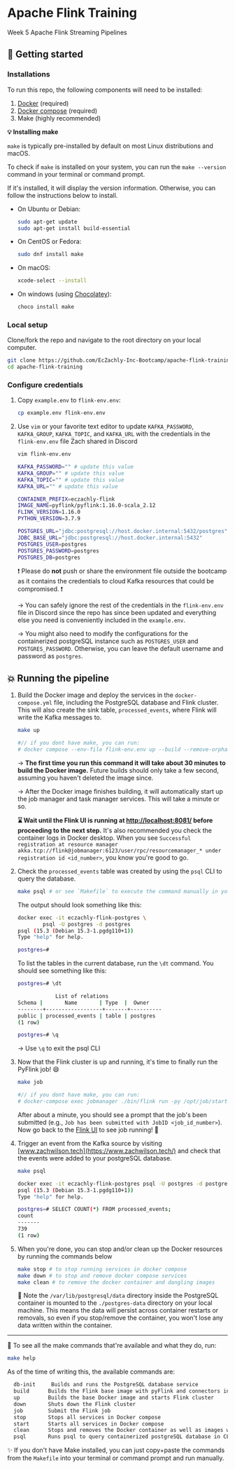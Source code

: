 # Apache Flink Training
Week 5 Apache Flink Streaming Pipelines

## :pushpin: Getting started 

### Installations

To run this repo, the following components will need to be installed:

1. [Docker](https://docs.docker.com/get-docker/) (required)
2. [Docker compose](https://docs.docker.com/compose/install/#installation-scenarios) (required)
3. Make (highly recommended)

**:bulb: Installing make**

`make` is typically pre-installed by default on most Linux distributions and macOS.

To check if `make` is installed on your system, you can run the `make --version` command in your terminal or command prompt.

If it's installed, it will display the version information. Otherwise, you can follow the instructions below to install.

- On Ubuntu or Debian:

    ```bash
    sudo apt-get update
    sudo apt-get install build-essential
    ```

- On CentOS or Fedora:

    ```bash
    sudo dnf install make
    ```

- On macOS:

    ```bash
    xcode-select --install
    ```

- On windows (using [Chocolatey](https://chocolatey.org/install)):

    ```bash
    choco install make
    ```


### Local setup

Clone/fork the repo and navigate to the root directory on your local computer.

```bash
git clone https://github.com/EcZachly-Inc-Bootcamp/apache-flink-training.git
cd apache-flink-training
```

### Configure credentials

1. Copy `example.env` to `flink-env.env`:

    ```bash
    cp example.env flink-env.env
    ```

2. Use `vim` or your favorite text editor to update `KAFKA_PASSWORD`, `KAFKA_GROUP`, `KAFKA_TOPIC`, and `KAFKA_URL` with the credentials in the `flink-env.env` file Zach shared in Discord

    ```bash
    vim flink-env.env
    ```
    
    ```bash
    KAFKA_PASSWORD="" # update this value
    KAFKA_GROUP="" # update this value
    KAFKA_TOPIC="" # update this value
    KAFKA_URL="" # update this value

    CONTAINER_PREFIX=eczachly-flink
    IMAGE_NAME=pyflink/pyflink:1.16.0-scala_2.12
    FLINK_VERSION=1.16.0
    PYTHON_VERSION=3.7.9

    POSTGRES_URL="jdbc:postgresql://host.docker.internal:5432/postgres"
    JDBC_BASE_URL="jdbc:postgresql://host.docker.internal:5432"
    POSTGRES_USER=postgres
    POSTGRES_PASSWORD=postgres
    POSTGRES_DB=postgres
    ```

    :exclamation: Please do **not** push or share the environment file outside the bootcamp as it contains the credentials to cloud Kafka resources that could be compromised. :exclamation:

    &rarr; You can safely ignore the rest of the credentials in the `flink-env.env` file in Discord since the repo has since been updated and everything else you need is conveniently included in the `example.env`.

    &rarr; You might also need to modify the configurations for the containerized postgreSQL instance such as `POSTGRES_USER` and `POSTGRES_PASSWORD`. Otherwise, you can leave the default username and password as `postgres`.

## :boom: Running the pipeline

1. Build the Docker image and deploy the services in the `docker-compose.yml` file, including the PostgreSQL database and Flink cluster. This will also create the sink table, `processed_events`, where Flink will write the Kafka messages to.

    ```bash
    make up

    #// if you dont have make, you can run:
    # docker compose --env-file flink-env.env up --build --remove-orphans  -d
    ```
    &rarr; **The first time you run this command it will take about 30 minutes to build the Docker image.** Future builds should only take a few second, assuming you haven't deleted the image since.

    &rarr; After the Docker image finishes building, it will automatically start up the job manager and task manager services. This will take a minute or so. 
    
    **:hourglass: Wait until the Flink UI is running at [http://localhost:8081/](http://localhost:8081/) before proceeding to the next step.** It's also recommended you check the container logs in Docker desktop. When you see `Successful registration at resource manager akka.tcp://flink@jobmanager:6123/user/rpc/resourcemanager_* under registration id <id_number>`, you know you're good to go.


2. Check the `processed_events` table was created by using the `psql` CLI to query the database.

    ```bash
    make psql # or see `Makefile` to execute the command manually in your terminal or command prompt
    ```

    The output should look something like this:
    ```bash
    docker exec -it eczachly-flink-postgres \
            psql -U postgres -d postgres
    psql (15.3 (Debian 15.3-1.pgdg110+1))
    Type "help" for help.

    postgres=#
    ```

    To list the tables in the current database, run the `\dt` command. You should see something like this:
    ```bash
    postgres=# \dt

                List of relations
    Schema |       Name       | Type  |  Owner   
    --------+------------------+-------+----------
    public | processed_events | table | postgres
    (1 row)

    postgres=# \q
    ```
    &rarr; Use `\q` to exit the psql CLI

3. Now that the Flink cluster is up and running, it's time to finally run the PyFlink job! :smile:

    ```bash
    make job

    #// if you dont have make, you can run:
    # docker-compose exec jobmanager ./bin/flink run -py /opt/job/start_job.py -d
    ```

    After about a minute, you should see a prompt that the job's been submitted (e.g., `Job has been submitted with JobID <job_id_number>`). Now go back to the [Flink UI](http://localhost:8081/#/job/running) to see job running! :tada:

4. Trigger an event from the Kafka source by visiting [www.zachwilson.tech](https://www.zachwilson.tech/) and check that the events were added to your postgreSQL database.

    ```bash
    make psql

    docker exec -it eczachly-flink-postgres psql -U postgres -d postgres
    psql (15.3 (Debian 15.3-1.pgdg110+1))
    Type "help" for help.

    postgres=# SELECT COUNT(*) FROM processed_events;
    count 
    -------
    739
    (1 row)
    ```

5. When you're done, you can stop and/or clean up the Docker resources by running the commands below

    ```bash
    make stop # to stop running services in docker compose
    make down # to stop and remove docker compose services
    make clean # to remove the docker container and dangling images
    ```

    :paperclip: Note the `/var/lib/postgresql/data` directory inside the PostgreSQL container is mounted to the `./postgres-data` directory on your local machine. This means the data will persist across container restarts or removals, so even if you stop/remove the container, you won't lose any data written within the container.

------

:star2: To see all the make commands that're available and what they do, run:

```bash
make help
```

As of the time of writing this, the available commands are:

```bash
  db-init     Builds and runs the PostgreSQL database service
  build      Builds the Flink base image with pyFlink and connectors installed
  up         Builds the base Docker image and starts Flink cluster
  down       Shuts down the Flink cluster
  job        Submit the Flink job
  stop       Stops all services in Docker compose
  start      Starts all services in Docker compose
  clean      Stops and removes the Docker container as well as images with tag `<none>`
  psql       Runs psql to query containerized postgreSQL database in CLI
```

:sparkles: If you don't have Make installed, you can just copy+paste the commands from the `Makefile` into your terminal or command prompt and run manually.